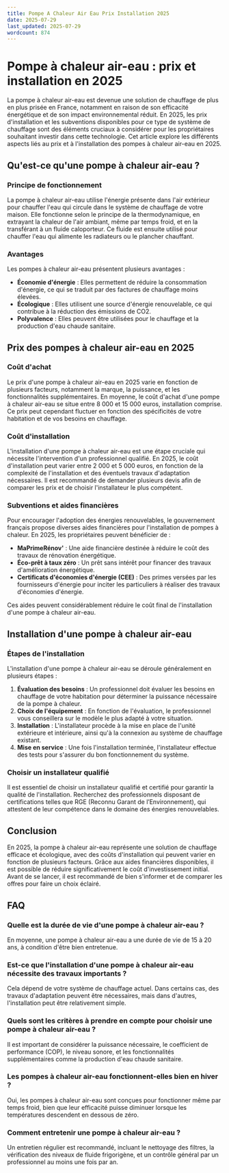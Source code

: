 ```yaml
---
title: Pompe A Chaleur Air Eau Prix Installation 2025
date: 2025-07-29
last_updated: 2025-07-29
wordcount: 874
---
```


# Pompe à chaleur air-eau : prix et installation en 2025

La pompe à chaleur air-eau est devenue une solution de chauffage de plus en plus prisée en France, notamment en raison de son efficacité énergétique et de son impact environnemental réduit. En 2025, les prix d'installation et les subventions disponibles pour ce type de système de chauffage sont des éléments cruciaux à considérer pour les propriétaires souhaitant investir dans cette technologie. Cet article explore les différents aspects liés au prix et à l'installation des pompes à chaleur air-eau en 2025.

## Qu'est-ce qu'une pompe à chaleur air-eau ?

### Principe de fonctionnement

La pompe à chaleur air-eau utilise l'énergie présente dans l'air extérieur pour chauffer l'eau qui circule dans le système de chauffage de votre maison. Elle fonctionne selon le principe de la thermodynamique, en extrayant la chaleur de l'air ambiant, même par temps froid, et en la transférant à un fluide caloporteur. Ce fluide est ensuite utilisé pour chauffer l'eau qui alimente les radiateurs ou le plancher chauffant.

### Avantages

Les pompes à chaleur air-eau présentent plusieurs avantages :

- **Économie d'énergie** : Elles permettent de réduire la consommation d'énergie, ce qui se traduit par des factures de chauffage moins élevées.
- **Écologique** : Elles utilisent une source d'énergie renouvelable, ce qui contribue à la réduction des émissions de CO2.
- **Polyvalence** : Elles peuvent être utilisées pour le chauffage et la production d'eau chaude sanitaire.

## Prix des pompes à chaleur air-eau en 2025

### Coût d'achat

Le prix d'une pompe à chaleur air-eau en 2025 varie en fonction de plusieurs facteurs, notamment la marque, la puissance, et les fonctionnalités supplémentaires. En moyenne, le coût d'achat d'une pompe à chaleur air-eau se situe entre 8 000 et 15 000 euros, installation comprise. Ce prix peut cependant fluctuer en fonction des spécificités de votre habitation et de vos besoins en chauffage.

### Coût d'installation

L'installation d'une pompe à chaleur air-eau est une étape cruciale qui nécessite l'intervention d'un professionnel qualifié. En 2025, le coût d'installation peut varier entre 2 000 et 5 000 euros, en fonction de la complexité de l'installation et des éventuels travaux d'adaptation nécessaires. Il est recommandé de demander plusieurs devis afin de comparer les prix et de choisir l'installateur le plus compétent.

### Subventions et aides financières

Pour encourager l'adoption des énergies renouvelables, le gouvernement français propose diverses aides financières pour l'installation de pompes à chaleur. En 2025, les propriétaires peuvent bénéficier de :

- **MaPrimeRénov'** : Une aide financière destinée à réduire le coût des travaux de rénovation énergétique.
- **Éco-prêt à taux zéro** : Un prêt sans intérêt pour financer des travaux d'amélioration énergétique.
- **Certificats d'économies d'énergie (CEE)** : Des primes versées par les fournisseurs d'énergie pour inciter les particuliers à réaliser des travaux d'économies d'énergie.

Ces aides peuvent considérablement réduire le coût final de l'installation d'une pompe à chaleur air-eau.

## Installation d'une pompe à chaleur air-eau

### Étapes de l'installation

L'installation d'une pompe à chaleur air-eau se déroule généralement en plusieurs étapes :

1. **Évaluation des besoins** : Un professionnel doit évaluer les besoins en chauffage de votre habitation pour déterminer la puissance nécessaire de la pompe à chaleur.
2. **Choix de l'équipement** : En fonction de l'évaluation, le professionnel vous conseillera sur le modèle le plus adapté à votre situation.
3. **Installation** : L'installateur procède à la mise en place de l'unité extérieure et intérieure, ainsi qu'à la connexion au système de chauffage existant.
4. **Mise en service** : Une fois l'installation terminée, l'installateur effectue des tests pour s'assurer du bon fonctionnement du système.

### Choisir un installateur qualifié

Il est essentiel de choisir un installateur qualifié et certifié pour garantir la qualité de l'installation. Recherchez des professionnels disposant de certifications telles que RGE (Reconnu Garant de l’Environnement), qui attestent de leur compétence dans le domaine des énergies renouvelables.

## Conclusion

En 2025, la pompe à chaleur air-eau représente une solution de chauffage efficace et écologique, avec des coûts d'installation qui peuvent varier en fonction de plusieurs facteurs. Grâce aux aides financières disponibles, il est possible de réduire significativement le coût d'investissement initial. Avant de se lancer, il est recommandé de bien s'informer et de comparer les offres pour faire un choix éclairé.

## FAQ

### Quelle est la durée de vie d'une pompe à chaleur air-eau ?

En moyenne, une pompe à chaleur air-eau a une durée de vie de 15 à 20 ans, à condition d'être bien entretenue.

### Est-ce que l'installation d'une pompe à chaleur air-eau nécessite des travaux importants ?

Cela dépend de votre système de chauffage actuel. Dans certains cas, des travaux d'adaptation peuvent être nécessaires, mais dans d'autres, l'installation peut être relativement simple.

### Quels sont les critères à prendre en compte pour choisir une pompe à chaleur air-eau ?

Il est important de considérer la puissance nécessaire, le coefficient de performance (COP), le niveau sonore, et les fonctionnalités supplémentaires comme la production d'eau chaude sanitaire.

### Les pompes à chaleur air-eau fonctionnent-elles bien en hiver ?

Oui, les pompes à chaleur air-eau sont conçues pour fonctionner même par temps froid, bien que leur efficacité puisse diminuer lorsque les températures descendent en dessous de zéro.

### Comment entretenir une pompe à chaleur air-eau ?

Un entretien régulier est recommandé, incluant le nettoyage des filtres, la vérification des niveaux de fluide frigorigène, et un contrôle général par un professionnel au moins une fois par an.